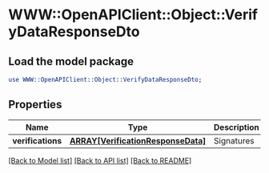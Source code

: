 # WWW::OpenAPIClient::Object::VerifyDataResponseDto

## Load the model package
```perl
use WWW::OpenAPIClient::Object::VerifyDataResponseDto;
```

## Properties
Name | Type | Description | Notes
------------ | ------------- | ------------- | -------------
**verifications** | [**ARRAY[VerificationResponseData]**](VerificationResponseData.md) | Signatures | 

[[Back to Model list]](../README.md#documentation-for-models) [[Back to API list]](../README.md#documentation-for-api-endpoints) [[Back to README]](../README.md)


